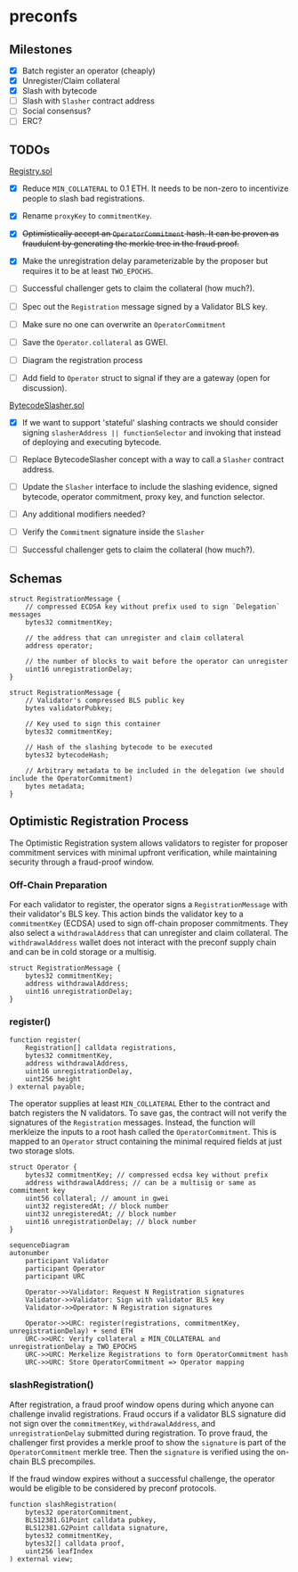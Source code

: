# preconfs

## Milestones
- [X] Batch register an operator (cheaply)
- [X] Unregister/Claim collateral
- [X] Slash with bytecode
- [ ] Slash with `Slasher` contract address
- [ ] Social consensus?
- [ ] ERC?

## TODOs

[Registry.sol](src/Registry.sol)
- [x] Reduce `MIN_COLLATERAL` to 0.1 ETH. It needs to be non-zero to incentivize people to slash bad registrations.
- [X] Rename `proxyKey` to `commitmentKey`.
- [X] ~~Optimistically accept an `OperatorCommitment` hash. It can be proven as fraudulent by generating the merkle tree in the fraud proof.~~
- [X] Make the unregistration delay parameterizable by the proposer but requires it to be at least `TWO_EPOCHS`.
- [ ] Successful challenger gets to claim the collateral (how much?).
- [ ] Spec out the `Registration` message signed by a Validator BLS key. 
- [ ] Make sure no one can overwrite an `OperatorCommitment`
- [ ] Save the `Operator.collateral` as GWEI.
- [ ] Diagram the registration process
- [ ] Add field to `Operator` struct to signal if they are a gateway (open for discussion).



[BytecodeSlasher.sol](src/BytecodeSlasher.sol)
- [x] If we want to support 'stateful' slashing contracts we should consider signing `slasherAddress || functionSelector` and invoking that instead of deploying and executing bytecode.
- [ ] Replace BytecodeSlasher concept with a way to call a `Slasher` contract address. 
- [ ] Update the `Slasher` interface to include the slashing evidence, signed bytecode, operator commitment, proxy key, and function selector.
- [ ] Any additional modifiers needed? 
- [ ] Verify the `Commitment` signature inside the `Slasher` 
- [ ] Successful challenger gets to claim the collateral (how much?).


## Schemas
```
struct RegistrationMessage {
    // compressed ECDSA key without prefix used to sign `Delegation` messages
    bytes32 commitmentKey; 

    // the address that can unregister and claim collateral
    address operator; 

    // the number of blocks to wait before the operator can unregister
    uint16 unregistrationDelay; 
}
```

```
struct RegistrationMessage {
    // Validator's compressed BLS public key
    bytes validatorPubkey; 

    // Key used to sign this container
    bytes32 commitmentKey; 

    // Hash of the slashing bytecode to be executed
    bytes32 bytecodeHash;

    // Arbitrary metadata to be included in the delegation (we should include the OperatorCommitment)
    bytes metadata; 
}
```

## Optimistic Registration Process
The Optimistic Registration system allows validators to register for proposer commitment services with minimal upfront verification, while maintaining security through a fraud-proof window. 

### Off-Chain Preparation
For each validator to register, the operator signs a `RegistrationMessage` with their validator's BLS key. This action binds the validator key to a `commitmentKey` (ECDSA) used to sign off-chain proposer commitments. They also select a `withdrawalAddress` that can unregister and claim collateral. The `withdrawalAddress` wallet does not interact with the preconf supply chain and can be in cold storage or a multisig.

```solidity
struct RegistrationMessage {
    bytes32 commitmentKey;
    address withdrawalAddress;
    uint16 unregistrationDelay;
}
```

### register()
```solidity
function register(
    Registration[] calldata registrations,
    bytes32 commitmentKey,
    address withdrawalAddress,
    uint16 unregistrationDelay,
    uint256 height
) external payable;
```

The operator supplies at least `MIN_COLLATERAL` Ether to the contract and batch registers the N validators. To save gas, the contract will not verify the signatures of the `Registration` messages. Instead, the function will merkleize the inputs to a root hash called the `OperatorCommitment`. This is mapped to an `Operator` struct containing the minimal required fields at just two storage slots.

```solidity
struct Operator {
    bytes32 commitmentKey; // compressed ecdsa key without prefix
    address withdrawalAddress; // can be a multisig or same as commitment key
    uint56 collateral; // amount in gwei
    uint32 registeredAt; // block number 
    uint32 unregisteredAt; // block number
    uint16 unregistrationDelay; // block number 
}
```

```mermaid
sequenceDiagram
autonumber
    participant Validator
    participant Operator
    participant URC
    
    Operator->>Validator: Request N Registration signatures
    Validator->>Validator: Sign with validator BLS key
    Validator->>Operator: N Registration signatures

    Operator->>URC: register(registrations, commitmentKey, unregistrationDelay) + send ETH
    URC->>URC: Verify collateral ≥ MIN_COLLATERAL and unregistrationDelay ≥ TWO_EPOCHS
    URC->>URC: Merkelize Registrations to form OperatorCommitment hash
    URC->>URC: Store OperatorCommitment => Operator mapping
```

### slashRegistration()
After registration, a fraud proof window opens during which anyone can challenge invalid registrations. Fraud occurs if a validator BLS signature did not sign over the `commitmentKey`, `withdrawalAddress`, and `unregistrationDelay` submitted during registration. To prove fraud, the challenger first provides a merkle proof to show the `signature` is part of the `OperatorCommitment` merkle tree. Then the `signature` is verified using the on-chain BLS precompiles. 

If the fraud window expires without a successful challenge, the operator would be eligible to be considered by preconf protocols.

```solidity
function slashRegistration(
    bytes32 operatorCommitment,
    BLS12381.G1Point calldata pubkey,
    BLS12381.G2Point calldata signature,
    bytes32 commitmentKey,
    bytes32[] calldata proof,
    uint256 leafIndex
) external view;
```
